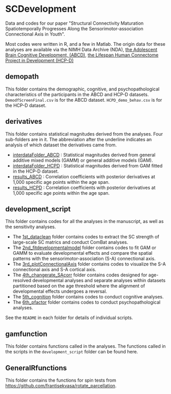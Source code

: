 # SCDevelopment
Data and codes for our paper "Structural Connectivity Maturation Spatiotemporally Progresses Along the Sensorimotor-association Connectional Axis in Youth".

Most codes were written in R, and a few in Matlab. The origin data for these analyses are available via the NIMH Data Archive (NDA),  [the Adolescent Brain Cognitive Development, (ABCD)](https://nda.nih.gov/abcd), [the Lifespan Human Connectome Project in Development (HCP-D)](https://nda.nih.gov/ccf)

## demopath
This folder contains the demographic, cognitive, and psychopathological characteristics of the participants in the ABCD and HCP-D datasets. `DemodfScreenFinal.csv` is for the ABCD dataset. `HCPD_demo_behav.csv` is for the HCP-D dataset.

## derivatives
This folder contains statistical magnitudes derived from the analyses. Four sub-folders are in it. The abbreviation after the underline indicates an analysis of which dataset the derivatives came from.
* [interdataFolder_ABCD](https://github.com/XiaoyuXu750/SCDevelopment/tree/main/derivatives/interdataFolder_ABCD) : Statistical magnitudes derived from general additive mixed models (GAMM) or general additive models (GAM). 
*  [interdataFolder_HCPD](https://github.com/XiaoyuXu750/SCDevelopment/tree/main/derivatives/interdataFolder_ABCD) : Statistical magnitudes derived from GAM fitted in the HCP-D dataset. 
* [results_ABCD](https://github.com/XiaoyuXu750/SCDevelopment/tree/main/derivatives/results_ABCD) : Correlation coefficients with posterior derivatives at 1,000 specific age points within the age span.
* [results_HCPD](https://github.com/XiaoyuXu750/SCDevelopment/tree/main/derivatives/results_ABCD) : Correlation coefficients with posterior derivatives at 1,000 specific age points within the age span.

## development_script
This folder contains codes for all the analyses in the manuscript, as well as the sensitivity analyses.

* The [1st_dataclean](https://github.com/XiaoyuXu750/SCDevelopment/tree/main/development_script/1st_dataclean) folder contains codes to extract the SC strength of large-scale SC matrics and conduct ComBat analyses.
* The [2nd_fitdevelopmentalmodel](https://github.com/XiaoyuXu750/SCDevelopment/tree/main/development_script/2nd_fitdevelopmentalmodel) folder contains codes to fit GAM or GAMM to evaluate developmental effects and compare the spatial patterns with the sensorimotor-association (S-A) connectional axis. 
* The [3rd_plotConnectionalAxis](https://github.com/XiaoyuXu750/SCDevelopment/tree/main/development_script/3rd_plotConnectionalAxis) folder contains codes to visualize the S-A connectional axis and S-A cortical axis.
* The [4th_changerate_SAcorr](https://github.com/XiaoyuXu750/SCDevelopment/tree/main/development_script/4th_changerate_SAcorr) folder contains codes designed for age-resolved developmental analyses and separate analyses within datasets partitioned based on the age threshold where the alignment of developmental effects undergoes a reversal.
* The [5th_cognition](https://github.com/XiaoyuXu750/SCDevelopment/tree/main/development_script/5th_cognition) folder contains codes to conduct cognitive analyses.
* The [6th_pfactor](https://github.com/XiaoyuXu750/SCDevelopment/tree/main/development_script/6th_pfactor) folder contains codes to conduct psychopathological analyses.

See the `README` in each folder for details of individual scripts.

## gamfunction
This folder contains functions called in the analyses. The functions called in the scripts in the `development_script` folder can be found here.

## GeneralRfunctions
This folder contains the functions for spin tests from https://github.com/frantisekvasa/rotate_parcellation.
